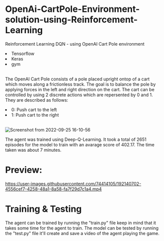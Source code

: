 # OpenAi-CartPole-Environment-solution-using-Reinforcement-Learning
Reinforcement Learning DQN - using OpenAI Cart Pole environment 

<li>Tensorflow</li>
<li>Keras</li>
<li>gym</li>
</br>

The OpenAI Cart Pole consists of a pole placed upright ontop of a cart which moves along a frictionless track. The goal is to balance the pole by applying forces in the left and right direction on the cart. The cart can be controlled by using 2 discrete actions which are repersented by 0 and 1. They are described as follows:

<li>0: Push cart to the left</li>
<li>1: Push cart to the right</li>
</br>

![Screenshot from 2022-09-25 16-10-56](https://user-images.githubusercontent.com/74414105/192140577-231ffa78-287a-4600-a091-dea3b7d5dfc0.png)

The agent was trained using Deep-Q-Learning. It took a total of 2651 episodes for the model to train with an avarage score of 402.17. The time taken was about 7 minutes. 

# Preview:

https://user-images.githubusercontent.com/74414105/192140702-4556cef7-4258-48a1-8a58-fa7f29d7c1a4.mp4

# Training & Testing
The agent can be trained by running the "train.py" file keep in mind that it takes some time for the agent to train. The model can be tested by running the
"test.py" file it'll create and save a video of the agent playing the game. 
